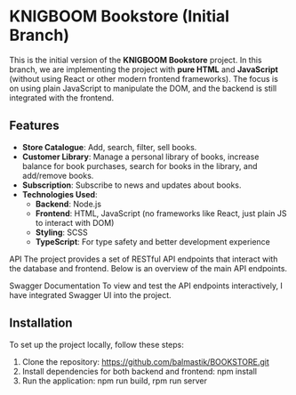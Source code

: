 # KNIGBOOM Bookstore (Initial Branch)

This is the initial version of the **KNIGBOOM Bookstore** project. In this branch, we are implementing the project with **pure HTML** and **JavaScript** (without using React or other modern frontend frameworks). The focus is on using plain JavaScript to manipulate the DOM, and the backend is still integrated with the frontend.

## Features

- **Store Catalogue**: Add, search, filter, sell books.
- **Customer Library**: Manage a personal library of books, increase balance for book purchases, search for books in the library, and add/remove books.
- **Subscription**: Subscribe to news and updates about books.
- **Technologies Used**:
  - **Backend**: Node.js
  - **Frontend**: HTML, JavaScript (no frameworks like React, just plain JS to interact with DOM)
  - **Styling**: SCSS
  - **TypeScript**: For type safety and better development experience
 
API
The project provides a set of RESTful API endpoints that interact with the database and frontend. Below is an overview of the main API endpoints.

Swagger Documentation
To view and test the API endpoints interactively, I have integrated Swagger UI into the project.

## Installation

To set up the project locally, follow these steps:

1. Clone the repository: https://github.com/balmastik/BOOKSTORE.git
2. Install dependencies for both backend and frontend: npm install
3. Run the application: npm run build, rpm run server
